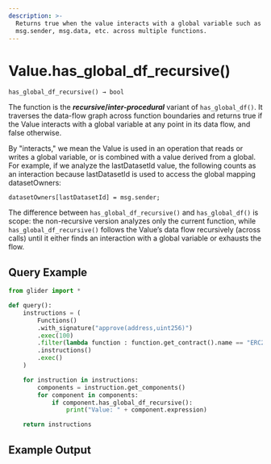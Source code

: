 ```yaml
---
description: >-
  Returns true when the value interacts with a global variable such as
  msg.sender, msg.data, etc. across multiple functions.
---
```


# Value.has\_global\_df\_recursive()

`has_global_df_recursive() → bool`

The function is the _**recursive**_**/**_**inter-procedural**_ variant of `has_global_df()`. It traverses the data-flow graph across function boundaries and returns true if the Value interacts with a global variable at any point in its data flow, and false otherwise.

By "interacts," we mean the Value is used in an operation that reads or writes a global variable, or is combined with a value derived from a global. For example, if we analyze the lastDatasetId value, the following counts as an interaction because lastDatasetId is used to access the global mapping datasetOwners:

`datasetOwners[lastDatasetId] = msg.sender;`

The difference between `has_global_df_recursive()` and `has_global_df()` is scope: the non-recursive version analyzes only the current function, while `has_global_df_recursive()` follows the Value’s data flow recursively (across calls) until it either finds an interaction with a global variable or exhausts the flow.

## Query Example

```python
from glider import *

def query():
    instructions = (
        Functions()
        .with_signature("approve(address,uint256)")
        .exec(100)
        .filter(lambda function : function.get_contract().name == "ERC20")[0]
        .instructions()
        .exec()
    )

    for instruction in instructions:
        components = instruction.get_components()
        for component in components:
            if component.has_global_df_recursive():
                print("Value: " + component.expression)

    return instructions
```

## Example Output

<figure><img src="../../../.gitbook/assets/Screenshot 2025-09-04 at 2.24.53 PM.png" alt=""><figcaption></figcaption></figure>
